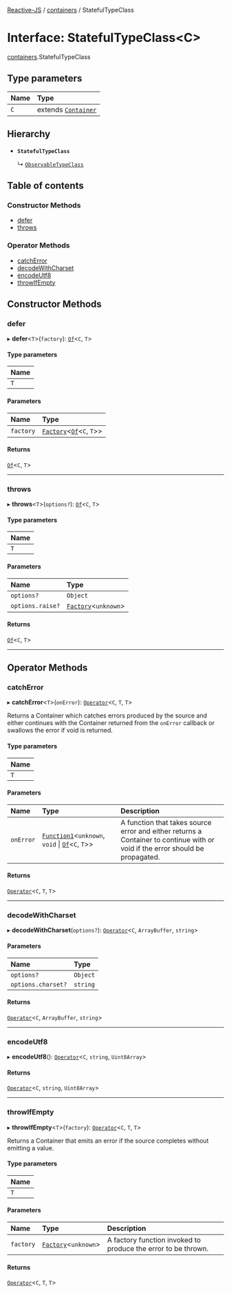 [Reactive-JS](../README.md) / [containers](../modules/containers.md) / StatefulTypeClass

# Interface: StatefulTypeClass<C\>

[containers](../modules/containers.md).StatefulTypeClass

## Type parameters

| Name | Type |
| :------ | :------ |
| `C` | extends [`Container`](containers.Container.md) |

## Hierarchy

- **`StatefulTypeClass`**

  ↳ [`ObservableTypeClass`](containers.ObservableTypeClass.md)

## Table of contents

### Constructor Methods

- [defer](containers.StatefulTypeClass.md#defer)
- [throws](containers.StatefulTypeClass.md#throws)

### Operator Methods

- [catchError](containers.StatefulTypeClass.md#catcherror)
- [decodeWithCharset](containers.StatefulTypeClass.md#decodewithcharset)
- [encodeUtf8](containers.StatefulTypeClass.md#encodeutf8)
- [throwIfEmpty](containers.StatefulTypeClass.md#throwifempty)

## Constructor Methods

### defer

▸ **defer**<`T`\>(`factory`): [`Of`](../modules/containers.Containers.md#of)<`C`, `T`\>

#### Type parameters

| Name |
| :------ |
| `T` |

#### Parameters

| Name | Type |
| :------ | :------ |
| `factory` | [`Factory`](../modules/functions.md#factory)<[`Of`](../modules/containers.Containers.md#of)<`C`, `T`\>\> |

#### Returns

[`Of`](../modules/containers.Containers.md#of)<`C`, `T`\>

___

### throws

▸ **throws**<`T`\>(`options?`): [`Of`](../modules/containers.Containers.md#of)<`C`, `T`\>

#### Type parameters

| Name |
| :------ |
| `T` |

#### Parameters

| Name | Type |
| :------ | :------ |
| `options?` | `Object` |
| `options.raise?` | [`Factory`](../modules/functions.md#factory)<`unknown`\> |

#### Returns

[`Of`](../modules/containers.Containers.md#of)<`C`, `T`\>

___

## Operator Methods

### catchError

▸ **catchError**<`T`\>(`onError`): [`Operator`](../modules/containers.Containers.md#operator)<`C`, `T`, `T`\>

Returns a Container which catches errors produced by the source and either continues with
the Container returned from the `onError` callback or swallows the error if
void is returned.

#### Type parameters

| Name |
| :------ |
| `T` |

#### Parameters

| Name | Type | Description |
| :------ | :------ | :------ |
| `onError` | [`Function1`](../modules/functions.md#function1)<`unknown`, `void` \| [`Of`](../modules/containers.Containers.md#of)<`C`, `T`\>\> | A function that takes source error and either returns a Container to continue with or void if the error should be propagated. |

#### Returns

[`Operator`](../modules/containers.Containers.md#operator)<`C`, `T`, `T`\>

___

### decodeWithCharset

▸ **decodeWithCharset**(`options?`): [`Operator`](../modules/containers.Containers.md#operator)<`C`, `ArrayBuffer`, `string`\>

#### Parameters

| Name | Type |
| :------ | :------ |
| `options?` | `Object` |
| `options.charset?` | `string` |

#### Returns

[`Operator`](../modules/containers.Containers.md#operator)<`C`, `ArrayBuffer`, `string`\>

___

### encodeUtf8

▸ **encodeUtf8**(): [`Operator`](../modules/containers.Containers.md#operator)<`C`, `string`, `Uint8Array`\>

#### Returns

[`Operator`](../modules/containers.Containers.md#operator)<`C`, `string`, `Uint8Array`\>

___

### throwIfEmpty

▸ **throwIfEmpty**<`T`\>(`factory`): [`Operator`](../modules/containers.Containers.md#operator)<`C`, `T`, `T`\>

Returns a Container that emits an error if the source completes without emitting a value.

#### Type parameters

| Name |
| :------ |
| `T` |

#### Parameters

| Name | Type | Description |
| :------ | :------ | :------ |
| `factory` | [`Factory`](../modules/functions.md#factory)<`unknown`\> | A factory function invoked to produce the error to be thrown. |

#### Returns

[`Operator`](../modules/containers.Containers.md#operator)<`C`, `T`, `T`\>
